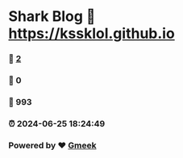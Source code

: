 # Shark Blog :link: https://kssklol.github.io 
### :page_facing_up: [2](https://kssklol.github.io/tag.html) 
### :speech_balloon: 0 
### :hibiscus: 993 
### :alarm_clock: 2024-06-25 18:24:49 
### Powered by :heart: [Gmeek](https://github.com/Meekdai/Gmeek)
